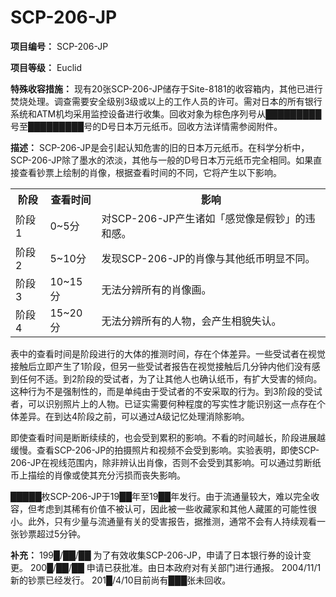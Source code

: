 # SCP-206-JP
**项目编号：** SCP-206-JP

**项目等级：** Euclid

**特殊收容措施：** 现有20张SCP-206-JP储存于Site-8181的收容箱内，其他已进行焚烧处理。调查需要安全级别3级或以上的工作人员的许可。需对日本的所有银行系统和ATM机均采用监控设备进行收集。回收对象为棕色序列号从█████████号至█████████号的D号日本万元纸币。回收方法详情需参阅附件。

**描述：** SCP-206-JP是会引起认知危害的旧的日本万元纸币。在科学分析中，SCP-206-JP除了墨水的浓淡，其他与一般的D号日本万元纸币完全相同。如果直接查看钞票上绘制的肖像，根据查看时间的不同，它将产生以下影响。

<table class='wiki-content-table'>
 <tr>
  <th colspan='1' rowspan='1'>&#38454;&#27573;</th>
  <th colspan='1' rowspan='1'>&#26597;&#30475;&#26102;&#38388;</th>
  <th colspan='1' rowspan='1'>&#24433;&#21709;</th>
 </tr>
 <tr>
  <td colspan='1' rowspan='1'>&#38454;&#27573;1</td>
  <td colspan='1' rowspan='1'>0~5&#20998;</td>
  <td colspan='1' rowspan='1'>&#23545;SCP-206-JP&#20135;&#29983;&#35832;&#22914;&#12300;&#24863;&#35273;&#20687;&#26159;&#20551;&#38046;&#12301;&#30340;&#36829;&#21644;&#24863;&#12290;</td>
 </tr>
 <tr>
  <td colspan='1' rowspan='1'>&#38454;&#27573;2</td>
  <td colspan='1' rowspan='1'>5~10&#20998;</td>
  <td colspan='1' rowspan='1'>&#21457;&#29616;SCP-206-JP&#30340;&#32918;&#20687;&#19982;&#20854;&#20182;&#32440;&#24065;&#26126;&#26174;&#19981;&#21516;&#12290;</td>
 </tr>
 <tr>
  <td colspan='1' rowspan='1'>&#38454;&#27573;3</td>
  <td colspan='1' rowspan='1'>10~15&#20998;</td>
  <td colspan='1' rowspan='1'>&#26080;&#27861;&#20998;&#36776;&#25152;&#26377;&#30340;&#32918;&#20687;&#30011;&#12290;</td>
 </tr>
 <tr>
  <td colspan='1' rowspan='1'>&#38454;&#27573;4</td>
  <td colspan='1' rowspan='1'>15~20&#20998;</td>
  <td colspan='1' rowspan='1'>&#26080;&#27861;&#20998;&#36776;&#25152;&#26377;&#30340;&#20154;&#29289;&#65292;&#20250;&#20135;&#29983;&#30456;&#35980;&#22833;&#35748;&#12290;</td>
 </tr>
</table>
表中的查看时间是阶段进行的大体的推测时间，存在个体差异。一些受试者在视觉接触后立即产生了1阶段，但另一些受试者报告在视觉接触后几分钟内他们没有感到任何不适。到2阶段的受试者，为了让其他人也确认纸币，有扩大受害的倾向。这种行为不是强制性的，而是单纯由于受试者的不安采取的行为。到3阶段的受试者，可以识别照片上的人物。已证实需要何种程度的写实性才能识别这一点存在个体差异。在到达4阶段之前，可以通过A级记忆处理消除影响。

即使查看时间是断断续续的，也会受到累积的影响。不看的时间越长，阶段进展越缓慢。查看SCP-206-JP的拍摄照片和视频不会受到影响。实验表明，即使SCP-206-JP在视线范围内，除非辨认出肖像，否则不会受到其影响。可以通过剪断纸币上描绘的肖像或使其充分污损而丧失影响。

█████枚SCP-206-JP于19██年至19██年发行。由于流通量较大，难以完全收容，但考虑到其稀有价值不被认可，因此被一些收藏家和其他人藏匿的可能性很小。此外，只有少量与流通量有关的受害报告，据推测，通常不会有人持续观看一张钞票超过5分钟。

**补充：** 
199█/██/██ 为了有效收集SCP-206-JP，申请了日本银行券的设计变更。
200█/██/██ 申请已获批准。由日本政府对有关部门进行通报。
2004/11/1 新的钞票已经发行。
201█/4/10目前尚有███张未回收。

